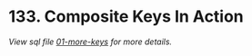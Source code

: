 # 133. Composite Keys In Action

_View sql file [01-more-keys](./sql/01-more-keys.sql) for more details._
